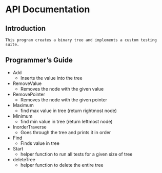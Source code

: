 # API Documentation

## Introduction
    This program creates a binary tree and implements a custom testing suite.

## Programmer’s Guide
- Add
    - Inserts the value into the tree
- RemoveValue
    - Removes the node with the given value
- RemovePointer
    - Removes the node with the given pointer
- Maximum
    - find max value in tree (return rightmost node)
- Minimum
    - find min value in tree (return leftmost node)
- InorderTraverse
    - Goes through the tree and prints it in order
- Find
    - Finds value in tree
- Start
    - helper function to run all tests for a given size of tree
- deleteTree
    - helper function to delete the entire tree
